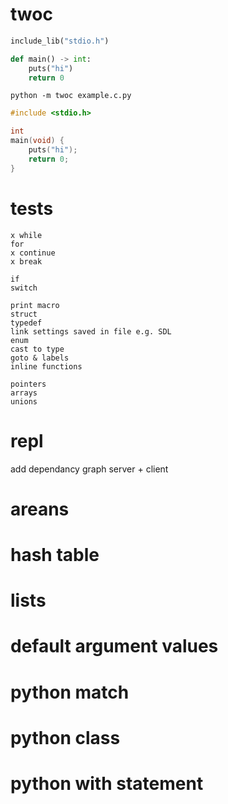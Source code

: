 # twoc

```python
include_lib("stdio.h")

def main() -> int:
    puts("hi")
    return 0
```

`python -m twoc example.c.py`

```c
#include <stdio.h>

int
main(void) {
    puts("hi");
    return 0;
}
```

# tests

```
x while
for
x continue
x break

if
switch

print macro
struct
typedef
link settings saved in file e.g. SDL
enum
cast to type
goto & labels
inline functions

pointers
arrays
unions

```

# repl

add dependancy graph
server + client

# areans

# hash table

# lists

# default argument values

# python match
# python class
# python with statement

